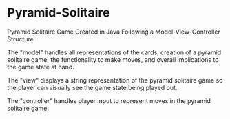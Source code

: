 # Pyramid-Solitaire
Pyramid Solitaire Game Created in Java Following a Model-View-Controller Structure

The "model" handles all representations of the cards, creation of a pyramid solitaire game, the functionality to make moves, and overall implications to the game state at hand.

The "view" displays a string representation of the pyramid solitaire game so the player can visually see the game state being played out.

The "controller" handles player input to represent moves in the pyramid solitaire game.
